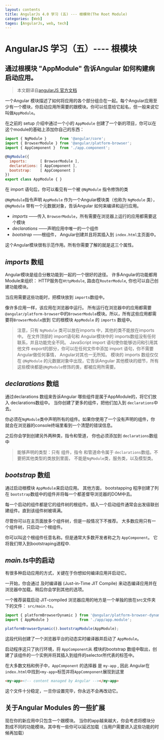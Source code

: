 ```yaml
---
layout: contents
title: AngularJs 4.0 学习 (五) --- 根模块(The Root Module)
categories: [Web]
tages: [AngularJs, web, tech]
---
```

# AngularJS 学习（五）---- 根模块

## 通过根模块 "AppModule" 告诉Angular 如何构建病启动应用。
> 本文翻译自[angularJS 官方文档](https://angular.io/docs/ts/latest/guide/appmodule.html)

一个Angular 模块描述了如何将应用的各个部分组合在一起。每个Angular应用至少有一个模块，你启动应用所需要的跟模块。你可以任意给它起名，但一般来说它叫做`AppModule`。

在之前的 setup 介绍中通过一个小的 `AppModule` 创建了一个新的项目，你可以在这个module的基础上添加你自己的东西：

```javascript
import { NgModule }      from '@angular/core';
import { BrowserModule } from '@angular/platform-browser';
import { AppComponent }  from './app.component';

@NgModule({
  imports:      [ BrowserModule ],
  declarations: [ AppComponent ],
  bootstrap:    [ AppComponent ]
})
export class AppModule { }
```

在 import 语句后，你可以看见有一个被 `@NgModule` 指令修饰的类

`@NgModule`指令声明 `AppModule` 作为一个Angular模块类（也称为 `NgModule` 类）， `@NgModule`
带有一个元数据对象，告诉Angular 如何来编译和运行应用。

* *imports* ——传入 `BrowserModule`，所有需要在浏览器上运行的应用都需要这个模块
* *declarations* ——声明应用中唯一的一个组件
* *bootstrap* ——根组件， Angular创建并且将其插入到 `index.html`主页面中。

这个Angular模块很有示范作用。所有你需要了解的就是这三个属性。

## *imports* 数组

Angular模块是组合分散功能到一起的一个很好的途径。 许多Angular的功能都用Module来组织： HTTP服务在`HttpModule`, 路由在`RouterModule`, 你也可以自己创建功能模块。

当应用需要这些功能时，把模块放到 `imports`数组中。

像许多应用一样，该应用在浏览器中运行。 所有运行在浏览器中的应用都需要 `@angular/platform-browser`中的`BrowserModule`模块。所以，所有这些应用都需要将`BrowserModule`放到
它的根模块 `AppModule` 的 `imports` 数组中。

> 注意，只有 `NgModule` 类可以放在imports 中，其他的类不能放在imports中。
在文件顶部的 import语句和 Angular模块中的 imports数组没有任何联系，并且功能完全不同。
JavaScript import 语句使你能够访问和引用其他文件 export的部分，你可以在任何文件中添加 import 语句，你不需要Angular做任何事情， Angular对其也一无所知。
模块的 imports 数组仅仅在 `@NgModule` 的元数据对象中出现，它告诉Angular 其他模块的细节，所有这些模块都是`@NgModule`修饰的类，都被应用所需要。

## *declarations* 数组

通过declarations 数组来告诉Angular 哪些组件是属于AppModule的，将它们放入 declarations数组中。 当你创建了更多的组件，把他们加入到 `declarations`中去。

你必须在`NgModule`类中声明所有的组件。如果你使用了一个没有声明的组件，你就会在浏览器的console终端里看到一个清楚的错误信息。

之后你会学到创建另外两种类，指令和管道， 你也必须添加到 `declarations`数组中

> 能够声明的类型：只有 组件，指令 和管道命令属于 `declarations`数组。不要把其他类型的类放到里面， 不能是`NgModule`类，服务类，以及模型类。

## *bootstrap* 数组

通过启动根模块 `AppModule`来启动应用。 其他方面， bootstapping 程序创建了列在 `bootstrap`数组中的组件并将每一个都差督导浏览器的DOM中去。

每一个启动的组件都是它的组件树的根组件。插入一个启动组件通常会出发级联创建组件。直到该组件树被填满。

尽管你可以在主页面放多个组件树，但是一般情况下不推荐。 大多数应用只有一个组件树，只启动一个根组件。

你可以叫这个根组件任意名称。但是通常大多数开发者称之为 `AppComponent`。 它将我们带入到bootstraping进程中.

## *main.ts*中的启动

有很多种启动应用的方式，关键在于你想如何编译应用并启动它。

一开始，你会通过 及时编译器 (Just-in-Time   JIT  Compile) 来动态编译应用并在浏览器中加载。稍后你会学到其他的选项。

一个推荐装载启动 JIT-compiled 浏览器应用的地方是一个单独的放在src文件夹下的文件： `src/main.ts`。

```javascript
import { platformBrowserDynamic } from '@angular/platform-browser-dynamic';
import { AppModule }              from './app/app.module';

platformBrowserDynamic().bootstrapModule(AppModule);
```

这段代码创建了一个浏览器平台的动态实时编译器并启动了 `AppModule`。

启动程序这只了执行环境，将 `AppComponent`从 模块的bootstrap 数组中取出，创建了该组件的一个实例并将其插入到组件的selector所代表的标签中。

在大多数文档和例子中，`AppComponent` 的选择器 是 `my-app` , 因此 Angular在`index.html`中找到`<my-app>`标签并将`AppComnponent`展现到这里

```html
<my-app><!-- content managed by Angular --></my-app>
```

这个文件十分稳定，一旦你设置完毕，你永远不会再改动它。

## 关于Angular Modules 的一些扩展

现在你的新应用中只包含一个跟模块。 当你的app越来越大，你会考虑将模块分割成不同的功能模块。其中有一些你可以延迟加载（当用户需要进入这些功能的时候再加载）
